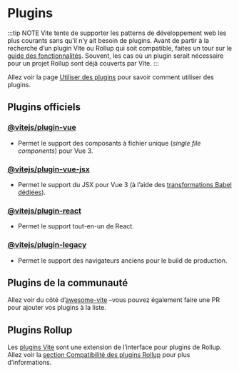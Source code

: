 # Plugins

:::tip NOTE
Vite tente de supporter les patterns de développement web les plus courants sans qu’il n’y ait besoin de plugins. Avant de partir à la recherche d’un plugin Vite ou Rollup qui soit compatible, faites un tour sur le [guide des fonctionnalités](../guide/features.md). Souvent, les cas où un plugin serait nécessaire pour un projet Rollup sont déjà couverts par Vite.
:::

Allez voir la page [Utiliser des plugins](../guide/using-plugins.md) pour savoir comment utiliser des plugins.

## Plugins officiels

### [@vitejs/plugin-vue](https://github.com/vitejs/vite/tree/main/packages/plugin-vue)

- Permet le support des composants à fichier unique (_single file components_) pour Vue 3.

### [@vitejs/plugin-vue-jsx](https://github.com/vitejs/vite/tree/main/packages/plugin-vue-jsx)

- Permet le support du JSX pour Vue 3 (à l’aide des [transformations Babel dédiées](https://github.com/vuejs/jsx-next)).

### [@vitejs/plugin-react](https://github.com/vitejs/vite/tree/main/packages/plugin-react)

- Permet le support tout-en-un de React.

### [@vitejs/plugin-legacy](https://github.com/vitejs/vite/tree/main/packages/plugin-legacy)

- Permet le support des navigateurs anciens pour le build de production.

## Plugins de la communauté

Allez voir du côté d’[awesome-vite](https://github.com/vitejs/awesome-vite#plugins) –vous pouvez également faire une PR pour ajouter vos plugins à la liste.

## Plugins Rollup

Les [plugins Vite](../guide/api-plugin) sont une extension de l’interface pour plugins de Rollup. Allez voir la [section Compatibilité des plugins Rollup](../guide/api-plugin#compatibilite-des-plugins-rollup) pour plus d’informations.
